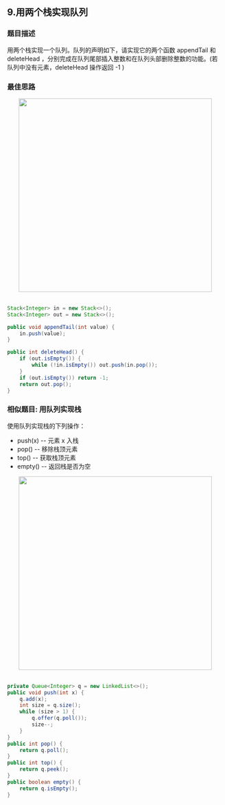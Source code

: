 ## 9.用两个栈实现队列
### 题目描述
用两个栈实现一个队列。队列的声明如下，请实现它的两个函数 appendTail 和 deleteHead ，分别完成在队列尾部插入整数和在队列头部删除整数的功能。(若队列中没有元素，deleteHead 操作返回 -1 )

### 最佳思路

<div align="center"> <img src="https://cs-notes-1256109796.cos.ap-guangzhou.myqcloud.com/3ea280b5-be7d-471b-ac76-ff020384357c.gif" width="450"/> </div><br>

```java
Stack<Integer> in = new Stack<>();
Stack<Integer> out = new Stack<>();

public void appendTail(int value) {
    in.push(value);
}

public int deleteHead() {
    if (out.isEmpty()) {
        while (!in.isEmpty()) out.push(in.pop()); 
    }
    if (out.isEmpty()) return -1;
    return out.pop();
}
```
### 相似题目: 用队列实现栈
使用队列实现栈的下列操作：
- push(x) -- 元素 x 入栈
- pop() -- 移除栈顶元素
- top() -- 获取栈顶元素
- empty() -- 返回栈是否为空

<div align="center"> <img src=http://chuantu.xyz/t6/731/1588152727x3752237043.gif width="450"/> </div><br>

```java
private Queue<Integer> q = new LinkedList<>();
public void push(int x) {
    q.add(x);
    int size = q.size();
    while (size > 1) {
        q.offer(q.poll());
        size--;
    }
}
public int pop() {
    return q.poll();
}
public int top() {
    return q.peek();
}
public boolean empty() {
    return q.isEmpty();
}
```